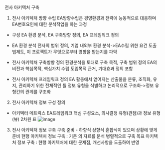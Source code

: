 전사 아키텍처 구축

1. 전사 아키텍처 방향 수립
EA방향수립은 경영환경과 전략에 능동적으로 대응하며 EA변호요인에 대한 분석작업을 하는 과정

- 구성
EA 환경 분석, EA 구축방향 정의, EA 프레임워크 정의

- EA 환경 분석
전사의 범위 정의, 기업 내외부 환경 분석->EA수립 위한 요건 도출
법제도, 이 프로젝트가 무엇으로부터 영향을 받는지를 파악

- 전사 아키텍처 구축방향 정의
환경분석을 토대로 구축 목적, 구축 범위 정의
EA의 비전과 핵심목적, 핵심가치 수립
도입목적 근거, 기대효과 정의 포함

- 전사 아키텍처 프레임워크 정의
EA 활동에서 얻어지는 산출물을 분류, 조직화, 유지, 관리하기 위한 전체적인 틀
정보 유형을 식별하고 논리적으로 구조화->정보 유형간의 관계를 구조화

2. 전사 아키텍처 정보 구성 정의
- 아키텍터 메트릭스
EA프레임워크 핵심 구성요소, 의사결정 유형(관점)과 정보 유형(뷰) 2차원 표
![image](https://github.com/user-attachments/assets/bba85433-da55-4295-a709-f0fa7077c272)

3. 전사 아키텍처 정보 구축
구축 준비 - 하향식 상향식 혼합식이 있으며 상황에 맞게 준비
현행 아키텍처 정보 구축 : 기존 의 자료를 분석 병렬적으로 구축
목표 아키텍처 정보 구축 : 현행 아키텍처에 대한 문제점, 개선사항을 도출하여 반영

